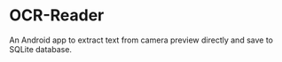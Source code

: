 # OCR-Reader
An Android app to extract text from camera preview directly and save to SQLite database.
